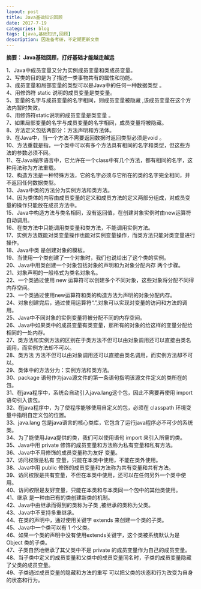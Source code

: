 ```yaml
---
layout: post
title: Java基础知识回顾
date: 2017-7-19
categories: blog
tags: [java,基础知识,回顾]
description: 因准备考研，不定期更新文章
---
```


**摘要： Java基础回顾，打好基础才能越走越远**  

1、Java中成员变量又分为实例成员变量和类成员变量。  
2、写类的目的是为了描述一类事物共有的属性和功能。  
3、成员变量和局部变量的类型可以是Java中的任何一种数据类型 。  
4、用修饰符 static 说明的成员变量是类变量。  
5、变量的名字与成员变量的名字相同，则成员变量被隐藏 ,该成员变量在这个方法内暂时失效。  
6、用修饰符static说明的成员变量是类变量 。  
7、如果局部变量的名字与成员变量的名字相同，成员变量将被隐藏。  
8、方法定义包括两部分：方法声明和方法体。  
9、在Java中，当一个方法不需要返回数据时返回类型必须是void 。  
10、方法重载是指，一个类中可以有多个方法具有相同的名字和类型，但这些方法的参数必须不同。  
11、在Java程序语言中，它允许在一个class中有几个方法，都有相同的名字，这种用法称为方法重载。  
12、构造方法是一种特殊方法，它的名字必须与它所在的类的名字完全相同，并不返回任何数据类型。  
13、Java中类的方法分为实例方法和类方法。  
14、因为类体的内容由成员变量的定义和成员方法的定义两部分组成，对成员变量的操作只能放在成员方法中。  
15、Java中构造方法与类名相同，没有返回值，在创建对象实例时由new运算符自动调用。  
16、在类方法中只能调用类变量和类方法，不能调用实例方法。  
17、实例方法既能对类变量操作也能对实例变量操作，而类方法只能对类变量进行操作。  
18、Java中类 是创建对象的模板。  
19、当使用一个类创建了一个对象时，我们也说给出了这个类的实例。  
20、Java中用类创建一个对象包括对象的声明和为对象分配内存 两个步骤。  
21、对象声明的一般格式为类名对象名。  
22、一个类通过使用 new 运算符可以创建多个不同对象，这些对象将分配不同得内存空间。  
23、一个类通过使用new运算符和类的构造方法为声明的对象分配内存。  
24、对象创建完后，通过使用运算符“.”,对象可以实现对变量的访问和方法的调用。  
25、Java中不同对象的实例变量将被分配不同的内存空间。  
26、Java中如果类中的成员变量有类变量，那所有的对象的给这样的变量分配给相同的一处内存。  
27、类方法和实例方法的区别在于类方法不但可以由对象调用还可以直接由类名调用，而实例方法却不可以。  
28、类方法 方法不但可以由对象调用还可以直接由类名调用，而实例方法却不可以。  
29、类体中的方法分为：实例方法和类方法。  
30、package 语句作为java源文件的第一条语句指明该源文件定义的类所在的包。  
31、在java程序中，系统会自动引入java.lang这个包，因此不需要再使用 import 语句引入该包。  
32、在java程序中，为了使程序能够使用自定义的包，必须在 classpath 环境变量中指明自定义包的位置。  
33、java.lang 包是java语言的核心类库，它包含了运行java程序必不可少的系统类。  
34、为了能使用Java提供的类，我们可以使用语句 import 来引入所需的类。  
35、Java中用 private 修饰的成员变量和方法称为私有变量和私有方法。  
36、Java中不用修饰的成员变量称为友好 变量。  
37、访问权限是私有 变量，只能在本类中使用，不能在类外使用。  
38、Java中用 public 修饰的成员变量和方法称为共有变量和共有方法。  
39、访问权限是共有变量，不但在本类中使用，还可以在任何另外一个类中使用。  
40、访问权限是友好变量，只能在本类和与本类同一个包中的其他类使用。  
41、继承 是一种由已有的类创建新类的机制。  
42、Java中由继承而得到的类称为子类 ,被继承的类称为父类。  
43、Java中不支持多重继承。  
44、在类的声明中，通过使用关键字 extends 来创建一个类的子类。  
45、Java中一个类可以有 1 个父类。  
46、如果一个类的声明中没有使用extends关键字，这个类被系统默认为是 Object 类的子类。  
47、子类自然地继承了其父类中不是 private 的成员变量作为自己的成员变量。  
48、当子类中定义的成员变量和父类中的成员变量同名时，子类的成员变量隐藏 了父类的成员变量。  
49、子类通过成员变量的隐藏和方法的重写 可以把父类的状态和行为改变为自身的状态和行为。
